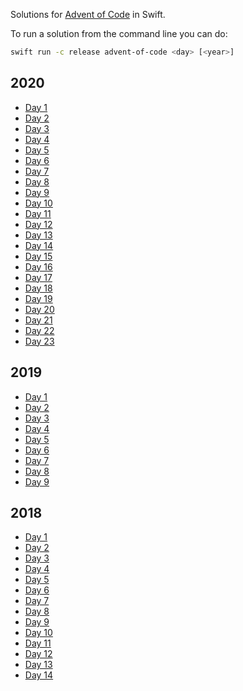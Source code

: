 Solutions for [Advent of Code](https://adventofcode.com) in Swift.

To run a solution from the command line you can do:
```bash
swift run -c release advent-of-code <day> [<year>]
```

## 2020
- [Day 1](Sources/advent-of-code/Solutions/2020/Solution_2020_01.swift)
- [Day 2](Sources/advent-of-code/Solutions/2020/Solution_2020_02.swift)
- [Day 3](Sources/advent-of-code/Solutions/2020/Solution_2020_03.swift)
- [Day 4](Sources/advent-of-code/Solutions/2020/Solution_2020_04.swift)
- [Day 5](Sources/advent-of-code/Solutions/2020/Solution_2020_05.swift)
- [Day 6](Sources/advent-of-code/Solutions/2020/Solution_2020_06.swift)
- [Day 7](Sources/advent-of-code/Solutions/2020/Solution_2020_07.swift)
- [Day 8](Sources/advent-of-code/Solutions/2020/Solution_2020_08.swift)
- [Day 9](Sources/advent-of-code/Solutions/2020/Solution_2020_09.swift)
- [Day 10](Sources/advent-of-code/Solutions/2020/Solution_2020_10.swift)
- [Day 11](Sources/advent-of-code/Solutions/2020/Solution_2020_11.swift)
- [Day 12](Sources/advent-of-code/Solutions/2020/Solution_2020_12.swift)
- [Day 13](Sources/advent-of-code/Solutions/2020/Solution_2020_13.swift)
- [Day 14](Sources/advent-of-code/Solutions/2020/Solution_2020_14.swift)
- [Day 15](Sources/advent-of-code/Solutions/2020/Solution_2020_15.swift)
- [Day 16](Sources/advent-of-code/Solutions/2020/Solution_2020_16.swift)
- [Day 17](Sources/advent-of-code/Solutions/2020/Solution_2020_17.swift)
- [Day 18](Sources/advent-of-code/Solutions/2020/Solution_2020_18.swift)
- [Day 19](Sources/advent-of-code/Solutions/2020/Solution_2020_19.swift)
- [Day 20](Sources/advent-of-code/Solutions/2020/Solution_2020_20.swift)
- [Day 21](Sources/advent-of-code/Solutions/2020/Solution_2020_21.swift)
- [Day 22](Sources/advent-of-code/Solutions/2020/Solution_2020_22.swift)
- [Day 23](Sources/advent-of-code/Solutions/2020/Solution_2020_23.swift)

## 2019 
- [Day 1](Sources/advent-of-code/Solutions/2019/Solution_2019_01.swift)
- [Day 2](Sources/advent-of-code/Solutions/2019/Solution_2019_02.swift)
- [Day 3](Sources/advent-of-code/Solutions/2019/Solution_2019_03.swift)
- [Day 4](Sources/advent-of-code/Solutions/2019/Solution_2019_04.swift)
- [Day 5](Sources/advent-of-code/Solutions/2019/Solution_2019_05.swift)
- [Day 6](Sources/advent-of-code/Solutions/2019/Solution_2019_06.swift)
- [Day 7](Sources/advent-of-code/Solutions/2019/Solution_2019_07.swift)
- [Day 8](Sources/advent-of-code/Solutions/2019/Solution_2019_08.swift)
- [Day 9](Sources/advent-of-code/Solutions/2019/Solution_2019_09.swift)

## 2018
- [Day 1](Sources/advent-of-code/Solutions/2018/Solution_2018_01.swift)
- [Day 2](Sources/advent-of-code/Solutions/2018/Solution_2018_02.swift)
- [Day 3](Sources/advent-of-code/Solutions/2018/Solution_2018_03.swift)
- [Day 4](Sources/advent-of-code/Solutions/2018/Solution_2018_04.swift)
- [Day 5](Sources/advent-of-code/Solutions/2018/Solution_2018_05.swift)
- [Day 6](Sources/advent-of-code/Solutions/2018/Solution_2018_06.swift)
- [Day 7](Sources/advent-of-code/Solutions/2018/Solution_2018_07.swift)
- [Day 8](Sources/advent-of-code/Solutions/2018/Solution_2018_08.swift)
- [Day 9](Sources/advent-of-code/Solutions/2018/Solution_2018_09.swift)
- [Day 10](Sources/advent-of-code/Solutions/2018/Solution_2018_10.swift)
- [Day 11](Sources/advent-of-code/Solutions/2018/Solution_2018_11.swift)
- [Day 12](Sources/advent-of-code/Solutions/2018/Solution_2018_12.swift)
- [Day 13](Sources/advent-of-code/Solutions/2018/Solution_2018_13.swift)
- [Day 14](Sources/advent-of-code/Solutions/2018/Solution_2018_14.swift)
